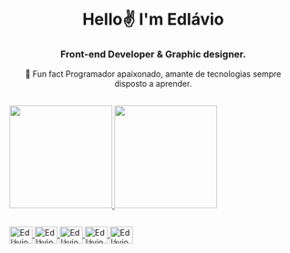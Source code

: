 <h1 align="center">Hello✌ I'm Edlávio</h1> 
<h3 align="center">Front-end Developer & Graphic designer.</h3> 

<p align="center">🚀️ Fun fact Programador apaixonado, amante de tecnologias sempre disposto a aprender.</p>

##

<div>
  <a href="https://github.com/rafaballerini">
  <img height="180em" src="https://github-readme-stats.vercel.app/api?username=Edlavio&show_icons=true&theme=dark&include_all_commits=true&count_private=true"/>
  <img height="180em" src="https://github-readme-stats.vercel.app/api/top-langs/?username=Edlavio&layout=compact&langs_count=7&theme=dark"/>
</div> 
  
##
<img align="center" alt="Edlávio-HTML" height="30" width="40" src="https://user-images.githubusercontent.com/79201879/157155864-d686809b-8b19-4910-b0c0-c33f179281a0.svg" />
<img align="center" alt="Edlávio-CSS" height="30" width="40" src="https://user-images.githubusercontent.com/79201879/157156554-b84394a7-fae8-4993-b955-58525c5ae63d.svg" />
<img align="center" alt="Edlávio-JavaScript" height="30" width="40" src="https://user-images.githubusercontent.com/79201879/157156009-9aa4877d-5948-429d-8158-873608d6cfbb.svg" />
<img align="center" alt="Edlávio-Git" height="30" width="40" src="https://user-images.githubusercontent.com/79201879/157155522-14f91dde-958d-45e4-b11f-d084fa67a653.svg" />
<img align="center" alt="Edlávio-Linux" height="30" width="40" src="https://user-images.githubusercontent.com/79201879/157156832-56117362-8cfb-482a-9633-7c7ae885a5c6.svg" />

